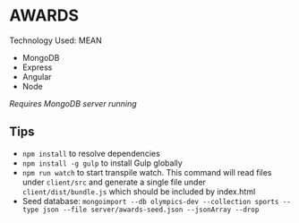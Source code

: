 # AWARDS

Technology Used: MEAN

* MongoDB
* Express
* Angular
* Node

*Requires MongoDB server running*

## Tips

* `npm install` to resolve dependencies
* `npm install -g gulp` to install Gulp globally
* `npm run watch` to start transpile watch. This command will read files under `client/src` and generate a single file under `client/dist/bundle.js` which should be included by index.html
* Seed database: `mongoimport --db olympics-dev --collection sports --type json --file server/awards-seed.json --jsonArray --drop`
